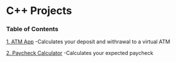 # C++ Projects
### Table of Contents

[1. ATM App](https://github.com/John-Rivero/C-Projects/tree/main/ATM-App)
  -Calculates your deposit and withrawal to a virtual ATM

[2. Paycheck Calculator](https://github.com/John-Rivero/C-Projects/tree/main/Paycheck-Calculator)
  -Calculates your expected paycheck 
